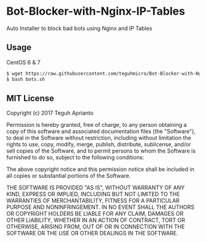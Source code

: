 # Bot-Blocker-with-Nginx-IP-Tables
Auto Installer to block bad bots using Nginx and IP Tables

## Usage ##

CentOS 6 & 7
```bash
$ wget https://raw.githubusercontent.com/teguhmicro/Bot-Blocker-with-Nginx-IP-Tables/master/bots.sh -O bots.sh
$ bash bots.sh
```

## MIT License ##

Copyright (c) 2017 Teguh Aprianto

Permission is hereby granted, free of charge, to any person obtaining a copy
of this software and associated documentation files (the "Software"), to deal
in the Software without restriction, including without limitation the rights
to use, copy, modify, merge, publish, distribute, sublicense, and/or sell
copies of the Software, and to permit persons to whom the Software is
furnished to do so, subject to the following conditions:

The above copyright notice and this permission notice shall be included in all
copies or substantial portions of the Software.

THE SOFTWARE IS PROVIDED "AS IS", WITHOUT WARRANTY OF ANY KIND, EXPRESS OR
IMPLIED, INCLUDING BUT NOT LIMITED TO THE WARRANTIES OF MERCHANTABILITY,
FITNESS FOR A PARTICULAR PURPOSE AND NONINFRINGEMENT. IN NO EVENT SHALL THE
AUTHORS OR COPYRIGHT HOLDERS BE LIABLE FOR ANY CLAIM, DAMAGES OR OTHER
LIABILITY, WHETHER IN AN ACTION OF CONTRACT, TORT OR OTHERWISE, ARISING FROM,
OUT OF OR IN CONNECTION WITH THE SOFTWARE OR THE USE OR OTHER DEALINGS IN THE
SOFTWARE.
